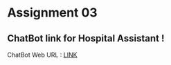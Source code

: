 # Assignment 03 

## ChatBot link for Hospital Assistant !

ChatBot Web URL : [LINK](https://web-chat.global.assistant.watson.appdomain.cloud/preview.html?backgroundImageURL=https%3A%2F%2Fau-syd.assistant.watson.cloud.ibm.com%2Fpublic%2Fimages%2Fupx-c142166d-2b15-4163-9edf-0dac7cb76bed%3A%3Abf8de235-49de-4fd7-adfa-8aafcf563ab1&integrationID=d0337485-ca75-46c1-a254-d0e927b2b4ed&region=au-syd&serviceInstanceID=c142166d-2b15-4163-9edf-0dac7cb76bed)
